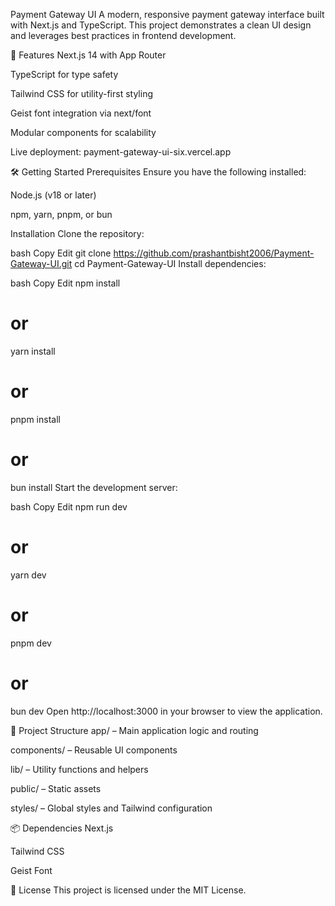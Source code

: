 Payment Gateway UI
A modern, responsive payment gateway interface built with Next.js and TypeScript. This project demonstrates a clean UI design and leverages best practices in frontend development.

🚀 Features
Next.js 14 with App Router

TypeScript for type safety

Tailwind CSS for utility-first styling

Geist font integration via next/font

Modular components for scalability

Live deployment: payment-gateway-ui-six.vercel.app

🛠️ Getting Started
Prerequisites
Ensure you have the following installed:

Node.js (v18 or later)

npm, yarn, pnpm, or bun

Installation
Clone the repository:

bash
Copy
Edit
git clone https://github.com/prashantbisht2006/Payment-Gateway-UI.git
cd Payment-Gateway-UI
Install dependencies:

bash
Copy
Edit
npm install
# or
yarn install
# or
pnpm install
# or
bun install
Start the development server:

bash
Copy
Edit
npm run dev
# or
yarn dev
# or
pnpm dev
# or
bun dev
Open http://localhost:3000 in your browser to view the application.

📁 Project Structure
app/ – Main application logic and routing

components/ – Reusable UI components

lib/ – Utility functions and helpers

public/ – Static assets

styles/ – Global styles and Tailwind configuration

📦 Dependencies
Next.js

Tailwind CSS

Geist Font

📄 License
This project is licensed under the MIT License.
